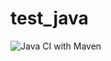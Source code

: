 # test_java
![Java CI with Maven](https://github.com/gigantina/test_java/actions/workflows/maven.yml/badge.svg)
